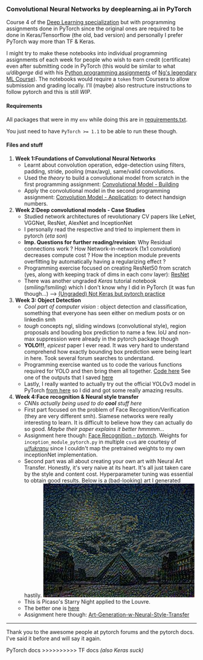### Convolutional Neural Networks by deeplearning.ai in PyTorch


Course 4 of the [Deep Learning specialization](https://www.coursera.org/specializations/deep-learning) but with programming assignments done in PyTorch since the original ones are required to be done in Keras/Tensorflow (the old, bad version) and personally I prefer PyTorch way more than TF & Keras.

I might try to make these notebooks into individual programming assignments of each week for people who wish to earn credit (certificate) even after submitting code in PyTorch (this would be similar to what *u/dibgerge* did with his [Python programming assignments](https://github.com/dibgerge/ml-coursera-python-assignments) of [Ng's legendary ML Course](https://www.coursera.org/learn/machine-learning)).
The notebooks would require a `token` from Coursera to allow submission and grading locally. I'll (maybe) also restructure instructions to follow pytorch and this is still *WIP*.

#### Requirements
All packages that were in my `env` while doing this are in [requirements.txt](requirements.txt).

You just need to have `PyTorch >= 1.1` to be able to run these though.


#### Files and stuff
1. **Week 1:Foundations of Convolutional Neural Networks**
   - Learnt about convolution operation, edge-detection using filters, padding, stride, pooling (max/avg), same/valid convolutions.
   - Used the *theory* to build a convolutional model from scratch in the first programming assignment: [Convolutional Model - Building](https://github.com/PseudoCodeNerd/pytorch-deeplearning-coursera/blob/master/Week%201:Foundations%20of%20Convolutional%20Neural%20Networks/Convolutional%20Model%20-%20Building.ipynb)
   - Apply the convolutional model in the second programming assignment: [Convolution Model - Application](https://github.com/PseudoCodeNerd/pytorch-deeplearning-coursera/blob/master/Week%201:Foundations%20of%20Convolutional%20Neural%20Networks/Convolution%20Model%20-%20Application.ipynb): to detect handsign numbers.
2. **Week 2:Deep convolutional models - Case Studies**
   - Studied network architectures of revolutionary CV papers like LeNet, VGGNet, ResNet, AlexNet and InceptionNet
   - I personally read the respective and tried to implement them in pytorch (*eta son*)
   - **Imp. Questions for further reading/revision**: Why Residual connections work ? How Network-in-network (1x1 convolution) decreases compute cost ? How the inception module prevents overfitting by automatically having a regularizing effect ?
   - Programming exercise focused on creating ResNet50 from scratch (yes, along with keeping track of dims in each conv layer): [ResNet](https://github.com/PseudoCodeNerd/pytorch-deeplearning-coursera/blob/master/Week%202:Deep%20convolutional%20models%20-%20Case%20Studies/ResNet.ipynb)
   - There was another ungraded *Keras* tutorial notebook (*smiling/!smiling*) which I don't know why I did in PyTorch (it was fun though...) --> [(Ungraded) Not Keras but pytorch practice](https://github.com/PseudoCodeNerd/pytorch-deeplearning-coursera/blob/master/Week%202:Deep%20convolutional%20models%20-%20Case%20Studies/(Ungraded)%20Not%20Keras%20but%20pytorch%20practice.ipynb)
3. **Week 3: Object Detection**
   - *Cool part of computer vision* : object detection and classification, something that everyone has seen either on medium posts or on linkedin smh
   - *tough* concepts ngl, sliding windows (convolutional style), region proposals and bouding box prediction to name a few. IoU and non-max suppression were already in the pytorch package though
   - **YOLO!!!**, *epicest* paper I ever read. It was very hard to understand comprehend how exactly bounding box prediction were being leart in here. Took several forum searches to understand.
   - Programming exercise wanted us to code the various functions required for YOLO and then bring them all together. [Code here](https://github.com/PseudoCodeNerd/pytorch-deeplearning-coursera/blob/master/Week%203:%20Object%20Detection/Object-Detection-with-pytorch.ipynb)
   See one of the outputs that I saved [here](https://github.com/PseudoCodeNerd/pytorch-deeplearning-coursera/blob/master/Week%203:%20Object%20Detection/out/test.jpg)
   - Lastly, I really wanted to actually try out the official YOLOv3 model in PyTorch [from here](https://github.com/eriklindernoren/PyTorch-YOLOv3) so I did and got some really amazing results. 
4. **Week 4:Face recognition & Neural style transfer**
    - *CNNs actually being used to do **cool** stuff here*
    - First part focused on the problem of Face Recognition/Verification (they are very different smh). Siamese networks were really interesting to learn. It is difficult to believe how they can actually do so good. *Maybe their paper explains it better hmmmm...*
    - Assignment here though: [Face Recognition - pytorch](https://github.com/PseudoCodeNerd/pytorch-deeplearning-coursera/blob/master/Week%204:Face%20recognition%20%26%20Neural%20style%20transfer/Face%20Recognition/Face%20Recognition%20-%20pytorch.ipynb). Weights for `inception_module_pytorch.py` in multiple `csv`s are courtesy of [*u/fukranu*](https://github.com/furkanu/) since I couldn't map the pretrained weights to my own inceptionNet implementation.
    - Second part was all about creating your own art with Neural Art Transfer. Honestly, it's very naive at its heart. It's all just taken care by the style and content cost. Hyperparameter tuning was essential to obtain good results. Below is a (bad-looking) art I generated hastily.
    ![](https://github.com/PseudoCodeNerd/pytorch-deeplearning-coursera/blob/master/Week%204:Face%20recognition%20%26%20Neural%20style%20transfer/Neural%20Style%20Transfer/output/generated_image.jpg) 
    - This is Picaso's Starry Night applied to the Louvre.
    - The better one is [here](https://github.com/PseudoCodeNerd/pytorch-deeplearning-coursera/blob/master/Week%204:Face%20recognition%20%26%20Neural%20style%20transfer/Neural%20Style%20Transfer/output/gen_2.png)
    - Assignment here though: [Art-Generation-w-Neural-Style-Transfer](https://github.com/PseudoCodeNerd/pytorch-deeplearning-coursera/blob/master/Week%204:Face%20recognition%20%26%20Neural%20style%20transfer/Neural%20Style%20Transfer/Art-Generation-w-Neural-Style-Transfer.ipynb)
  
---

Thank you to the awesome people at pytorch forums and the pytorch docs. I've said it before and will say it again. 

PyTorch docs >>>>>>>>>> TF docs *(also Keras suck)*
